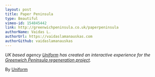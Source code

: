```yaml
---
layout: post
title: Paper Peninsula
type: Beautiful
vimeo-id: 154845442
link: http://greenwichpeninsula.co.uk/paperpeninsula
authorName: Vaidas L.
authorUrl: https://vaidaslamanauskas.com
authorGithub: vaidaslamanauskas
---
```


_UK based agency [Uniform](http://uniform.net) has created an interactive experience for the [Greenwich Peninsula regeneration project](http://greenwichpeninsula.co.uk)._

By [Uniform](http://uniform.net)
